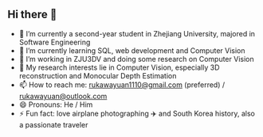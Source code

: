 ## Hi there 👋

- 🔭 I’m currently a second-year student in Zhejiang University, majored in Software Engineering
- 🌱 I’m currently learning SQL, web development and Computer Vision
- 👯 I’m working in ZJU3DV and doing some research on Computer Vision
- 💬 My research interests lie in Computer Vision, especially 3D reconstruction and Monocular Depth Estimation
- 📫 How to reach me: rukawayuan1110@gmail.com (preferred) / rukawayuan@outlook.com
- 😄 Pronouns: He / Him
- ⚡ Fun fact: love airplane photographing ✈️ and South Korea history, also a passionate traveler
